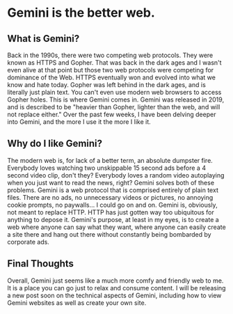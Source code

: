# Gemini is the better web.

## What is Gemini?
Back in the 1990s, there were two competing web protocols. They were known as HTTPS and Gopher. That was back in the dark ages and I wasn't even alive at that point but those two web protocols were competing for dominance of the Web. HTTPS eventually won and evolved into what we know and hate today. Gopher was left behind in the dark ages, and is literally just plain text. You can't even use modern web browsers to access Gopher holes. This is where Gemini comes in. Gemini was released in 2019, and is described to be "heavier than Gopher, lighter than the web, and will not replace either." Over the past few weeks, I have been delving deeper into Gemini, and the more I use it the more I like it.

## Why do I like Gemini?
The modern web is, for lack of a better term, an absolute dumpster fire. Everybody loves watching two unskippable 15 second ads before a 4 second video clip, don't they? Everybody loves a random video autoplaying when you just want to read the news, right? Gemini solves both of these problems. Gemini is a web protocol that is comprised entirely of plain text files. There are no ads, no unnecessary videos or pictures, no annoying cookie prompts, no paywalls... I could go on and on. Gemini is, obviously, not meant to replace HTTP. HTTP has just gotten way too ubiquitous for anything to depose it. Gemini's purpose, at least in my eyes, is to create a web where anyone can say what they want, where anyone can easily create a site there and hang out there without constantly being bombarded by corporate ads. 

## Final Thoughts
Overall, Gemini just seems like a much more comfy and friendly web to me. It is a place you can go just to relax and consume content. I will be releasing a new post soon on the technical aspects of Gemini, including how to view Gemini websites as well as create your own site.
